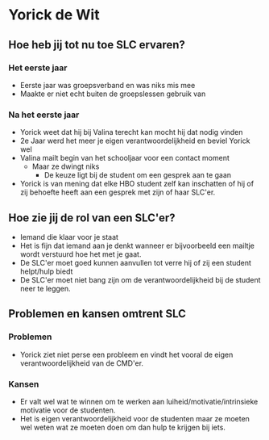 # Yorick de Wit

## **Hoe heb jij tot nu toe SLC ervaren?**

### Het eerste jaar <a id="het-eerste-jaar"></a>

* Eerste jaar was groepsverband en was niks mis mee
* Maakte er niet echt buiten de groepslessen gebruik van

### Na het eerste jaar <a id="na-het-eerste-jaar"></a>

* Yorick weet dat hij bij Valina terecht kan mocht hij dat nodig vinden
* 2e Jaar werd het meer je eigen verantwoordelijkheid en beviel Yorick wel
* Valina mailt begin van het schooljaar voor een contact moment
  * Maar ze dwingt niks
    * De keuze ligt bij de student om een gesprek aan te gaan
* Yorick is van mening dat elke HBO student zelf kan inschatten of hij of zij behoefte heeft aan een gesprek met zijn of haar SLC'er.

## Hoe zie jij de rol van een SLC'er? <a id="hoe-zie-jij-de-rol-van-een-slcer"></a>

* Iemand die klaar voor je staat
* Het is fijn dat iemand aan je denkt wanneer er bijvoorbeeld een mailtje wordt verstuurd hoe het met je gaat.
* De SLC'er moet goed kunnen aanvullen tot verre hij of zij een student helpt/hulp biedt
* De SLC'er moet niet bang zijn om de verantwoordelijkheid bij de student neer te leggen.

## Problemen en kansen omtrent SLC <a id="problemen-en-kansen-omtrent-slc"></a>

### Problemen <a id="problemen"></a>

* Yorick ziet niet perse een probleem en vindt het vooral de eigen verantwoordelijkheid van de CMD'er.

### Kansen <a id="kansen"></a>

* Er valt wel wat te winnen om te werken aan luiheid/motivatie/intrinsieke motivatie voor de studenten.
* Het is eigen verantwoordelijkheid voor de studenten maar ze moeten wel weten wat ze moeten doen om dan hulp te krijgen bij iets.

